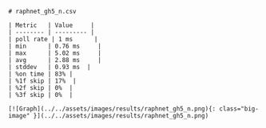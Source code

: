 
    # raphnet_gh5_n.csv

    | Metric   | Value     |
    | -------- | --------- |
    | poll rate | 1 ms      |
    | min      | 0.76 ms     |
    | max      | 5.02 ms     |
    | avg      | 2.88 ms     |
    | stddev   | 0.93 ms  |
    | %on time | 83% |
    | %1f skip | 17%  |
    | %2f skip | 0%  |
    | %3f skip | 0%  |

    [![Graph](../../assets/images/results/raphnet_gh5_n.png){: class="big-image" }](../../assets/images/results/raphnet_gh5_n.png)

    